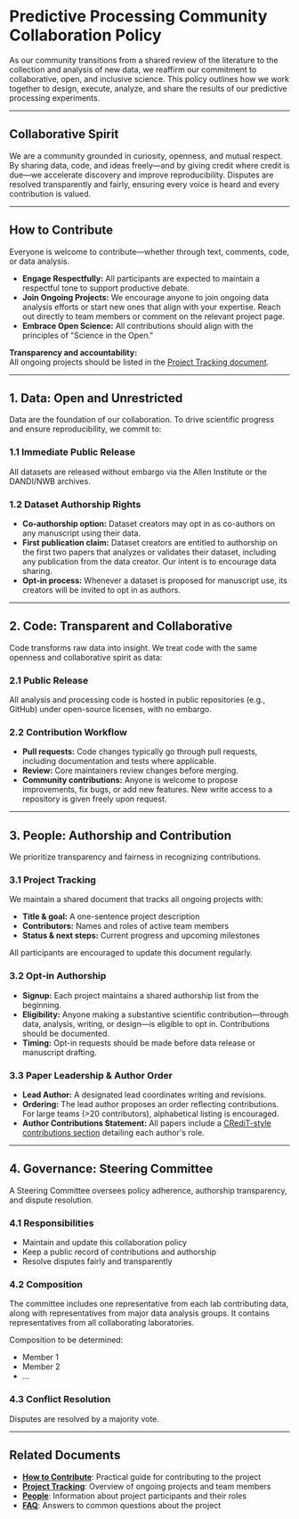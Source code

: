 # Predictive Processing Community Collaboration Policy

As our community transitions from a shared review of the literature to the collection and analysis of new data, we reaffirm our commitment to collaborative, open, and inclusive science. This policy outlines how we work together to design, execute, analyze, and share the results of our predictive processing experiments.

---

## Collaborative Spirit

We are a community grounded in curiosity, openness, and mutual respect. By sharing data, code, and ideas freely—and by giving credit where credit is due—we accelerate discovery and improve reproducibility. Disputes are resolved transparently and fairly, ensuring every voice is heard and every contribution is valued.

---

## How to Contribute

Everyone is welcome to contribute—whether through text, comments, code, or data analysis.

  - **Engage Respectfully:** All participants are expected to maintain a respectful tone to support productive debate.
  - **Join Ongoing Projects:** We encourage anyone to join ongoing data analysis efforts or start new ones that align with your expertise. Reach out directly to team members or comment on the relevant project page.
  - **Embrace Open Science:** All contributions should align with the principles of "Science in the Open."

**Transparency and accountability:**  
All ongoing projects should be listed in the [Project Tracking document](project-tracking.md).

---

## 1. Data: Open and Unrestricted

Data are the foundation of our collaboration. To drive scientific progress and ensure reproducibility, we commit to:

### 1.1 Immediate Public Release

All datasets are released without embargo via the Allen Institute or the DANDI/NWB archives.

### 1.2 Dataset Authorship Rights

  - **Co‑authorship option:** Dataset creators may opt in as co-authors on any manuscript using their data.
  - **First publication claim:** Dataset creators are entitled to authorship on the first two papers that analyzes or validates their dataset, including any publication from the data creator. Our intent is to encourage data sharing. 
  - **Opt‑in process:** Whenever a dataset is proposed for manuscript use, its creators will be invited to opt in as authors.

---

## 2. Code: Transparent and Collaborative

Code transforms raw data into insight. We treat code with the same openness and collaborative spirit as data:

### 2.1 Public Release

All analysis and processing code is hosted in public repositories (e.g., GitHub) under open-source licenses, with no embargo.

### 2.2 Contribution Workflow

  - **Pull requests:** Code changes typically go through pull requests, including documentation and tests where applicable.
  - **Review:** Core maintainers review changes before merging.
  - **Community contributions:** Anyone is welcome to propose improvements, fix bugs, or add new features. New write access to a repository is given freely upon request.

---

## 3. People: Authorship and Contribution

We prioritize transparency and fairness in recognizing contributions.

### 3.1 Project Tracking

We maintain a shared document that tracks all ongoing projects with:

  - **Title & goal:** A one-sentence project description
  - **Contributors:** Names and roles of active team members
  - **Status & next steps:** Current progress and upcoming milestones

All participants are encouraged to update this document regularly.

### 3.2 Opt‑in Authorship
  
  - **Signup:** Each project maintains a shared authorship list from the beginning.
  - **Eligibility:** Anyone making a substantive scientific contribution—through data, analysis, writing, or design—is eligible to opt in. Contributions should be documented.
  - **Timing:** Opt-in requests should be made before data release or manuscript drafting. 

### 3.3 Paper Leadership & Author Order

  - **Lead Author:** A designated lead coordinates writing and revisions.
  - **Ordering:** The lead author proposes an order reflecting contributions. For large teams (>20 contributors), alphabetical listing is encouraged.
  - **Author Contributions Statement:** All papers include a [CRediT-style contributions section](https://credit.niso.org) detailing each author's role.

---

## 4. Governance: Steering Committee

A Steering Committee oversees policy adherence, authorship transparency, and dispute resolution.

### 4.1 Responsibilities
    
  - Maintain and update this collaboration policy
  - Keep a public record of contributions and authorship
  - Resolve disputes fairly and transparently

### 4.2 Composition

The committee includes one representative from each lab contributing data, along with representatives from major data analysis groups. It contains representatives from all collaborating laboratories.

Composition to be determined: 
  - Member 1
  - Member 2
  - …

### 4.3 Conflict Resolution

Disputes are resolved by a majority vote.

---

## Related Documents

- **[How to Contribute](how_to_contribute.md)**: Practical guide for contributing to the project
- **[Project Tracking](project-tracking.md)**: Overview of ongoing projects and team members
- **[People](people.md)**: Information about project participants and their roles
- **[FAQ](faq.md)**: Answers to common questions about the project
